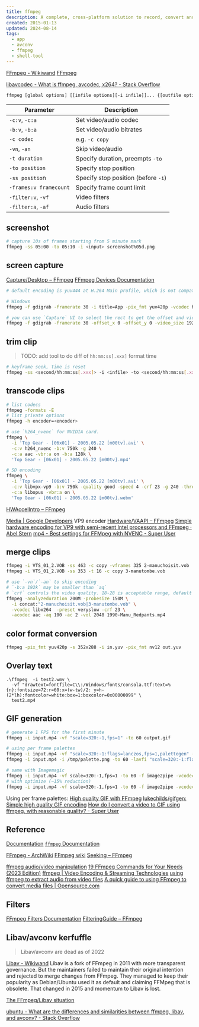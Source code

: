```yaml
---
title: ffmpeg
description: A complete, cross-platform solution to record, convert and stream audio and video.
created: 2015-01-13
updated: 2024-08-14
tags:
  - app
  - avconv
  - ffmpeg
  - shell-tool
---
```


[FFmpeg - Wikiwand](https://omni.wikiwand.com/en/FFmpeg)
[FFmpeg](https://ffmpeg.org/)

[libavcodec - What is ffmpeg, avcodec, x264? - Stack Overflow](https://stackoverflow.com/questions/16772558/what-is-ffmpeg-avcodec-x264)

```sh
ffmpeg [global options] [[infile options][-i infile]]... {[outfile options] outfile}...
```

| Parameter              | Description                         |
| ---------------------- | ----------------------------------- |
| `-c:v`, `-c:a`         | Set video/audio codec               |
| `-b:v`, `-b:a`         | Set video/audio bitrates            |
| `-c codec`             | e.g. `-c copy`                      |
| `-vn`, `-an`           | Skip video/audio                    |
| `-t duration`          | Specify duration, preempts `-to`    |
| `-to position`         | Specify stop position               |
| `-ss positio`n         | Specify stop position (before `-i`) |
| `-frames:v framecount` | Specify frame count limit           |
| `-filter:v`, `-vf`     | Video filters                       |
| `-filter:a`, `-af`     | Audio filters                       |

## screenshot

```sh
# capture 10s of frames starting from 5 minute mark
ffmpeg -ss 05:00 -to 05:10 -i <input> screenshot%05d.png
```

## screen capture

[Capture/Desktop – FFmpeg](http://trac.ffmpeg.org/wiki/Capture/Desktop)
[FFmpeg Devices Documentation](https://ffmpeg.org/ffmpeg-devices.html)

```sh
# default encoding is yuv444 at H.264 Main profile, which is not compatible with Da Vinci Resolve

# Windows
ffmpeg -f gdigrab -framerate 30 -i title=App -pix_fmt yuv420p -vcodec h264 -profile main out.mp4

# you can use `Capture` UI to select the rect to get the offset and video size
ffmpeg -f gdigrab -framerate 30 -offset_x 0 -offset_y 0 -video_size 1920x1080 -show_region 1 -i desktop -pix_fmt yuv420p -vcodec h264 -profile main out.mp4
```

## trim clip

> TODO: add tool to do diff of `hh:mm:ss[.xxx]` format time

```sh
# keyframe seek, time is reset
ffmpeg -ss <second/hh:mm:ss[.xxx]> -i <infile> -to <second/hh:mm:ss[.xxx]> -c copy <outfile>
```

## transcode clips

```sh
# list codecs
ffmpeg -formats -E
# list private options
ffmpeg -h encoder=<encoder>

# use `h264_nvenc` for NVIDIA card.
ffmpeg \
  -i 'Top Gear - [06x01] - 2005.05.22 [m00tv].avi' \
  -c:v h264_nvenc -b:v 750k -g 240 \
  -c:a aac -vbr:a on -b:a 128k \
  'Top Gear - [06x01] - 2005.05.22 [m00tv].mp4'

# SD encoding
ffmpeg \
  -i 'Top Gear - [06x01] - 2005.05.22 [m00tv].avi' \
  -c:v libvpx-vp9 -b:v 750k -quality good -speed 4 -crf 23 -g 240 -threads 12 \
  -c:a libopus -vbr:a on \
  'Top Gear - [06x01] - 2005.05.22 [m00tv].webm'
```

[HWAccelIntro – FFmpeg](https://trac.ffmpeg.org/wiki/HWAccelIntro)

[Media | Google Developers](https://developers.google.com/media/vp9/settings/vod/) VP9 encoder
[Hardware/VAAPI – FFmpeg](https://trac.ffmpeg.org/wiki/Hardware/VAAPI)
[Simple hardware encoding for VP9 with semi-recent Intel processors and FFmpeg · Abel Stern](https://abelstern.nl/posts/hardware_encoding_vp9/)
[mp4 - Best settings for FFMpeg with NVENC - Super User](https://superuser.com/questions/1296374/best-settings-for-ffmpeg-with-nvenc)

## merge clips

```sh
ffmpeg -i VTS_01_2.VOB -ss 463 -c copy -vframes 325 2-manuchoisit.vob
ffmpeg -i VTS_01_2.VOB -ss 353 -t 16 -c copy 3-manutombe.vob

# use `-vn`/`-an` to skip encoding
# `-b:a 192k` may be smaller than `aq`
# `crf` controls the video quality. 18-28 is acceptable range, default is 23.
ffmpeg -analyzeduration 200M -probesize 150M \
  -i concat:"2-manuchoisit.vob|3-manutombe.vob" \
  -vcodec libx264  -preset veryslow -crf 23 \
  -acodec aac -aq 100 -ac 2 -vol 2048 1990-Manu_Redpants.mp4
```

## color format conversion

```sh
ffmpeg -pix_fmt yuv420p -s 352x288 -i in.yuv -pix_fmt nv12 out.yuv
```

## Overlay text

```
.\ffmpeg  -i test2.wmv \
  -vf "drawtext=fontfile=C\\:/Windows/fonts/consola.ttf:text=%{n}:fontsize=72:r=60:x=(w-tw)/2: y=h-(2*lh):fontcolor=white:box=1:boxcolor=0x00000099" \
  test2.mp4
```

## GIF generation

```sh
# generate 1 FPS for the first minute
ffmpeg -i input.mp4 -vf "scale=320:-1,fps=1" -to 60 output.gif

# using per frame palettes
ffmpeg -i input.mp4 -vf "scale=320:-1:flags=lanczos,fps=1,palettegen" -to 60  -y /tmp/palette.png
ffmpeg -i input.mp4 -i /tmp/palette.png -to 60 -lavfi "scale=320:-1:flags=lanczos,fps=1[x];[x][1:v]paletteuse=dither=sierra2_4a" output.gif

# same with Imagemagic
ffmpeg -i input.mp4 -vf scale=320:-1,fps=1 -to 60 -f image2pipe -vcodec ppm - | convert -delay 100 -loop 0 - output.gif
# with optimize (~15% reduction)
ffmpeg -i input.mp4 -vf scale=320:-1,fps=1 -to 60 -f image2pipe -vcodec ppm - | convert - gif:- | convert -layers Optimize  -delay 100 -loop 0 - output.gif
```

Using per frame palettes:
[High quality GIF with FFmpeg](http://blog.pkh.me/p/21-high-quality-gif-with-ffmpeg.html)
[lukechilds/gifgen: Simple high quality GIF encoding](https://github.com/lukechilds/gifgen)
[How do I convert a video to GIF using ffmpeg, with reasonable quality? - Super User](https://superuser.com/questions/556029/how-do-i-convert-a-video-to-gif-using-ffmpeg-with-reasonable-quality)

## Reference

[Documentation](http://ffmpeg.org/documentation.html)
[`ffmpeg` Documentation](http://ffmpeg.org/ffmpeg.html)

[FFmpeg - ArchWiki](https://wiki.archlinux.org/title/FFmpeg)
[FFmpeg wiki](http://trac.ffmpeg.org/wiki)
[Seeking – FFmpeg](https://trac.ffmpeg.org/wiki/Seeking)

[ffmpeg audio/video manipulation](http://howto-pages.org/ffmpeg/)
[19 FFmpeg Commands for Your Needs (2023 Edition)](https://catswhocode.com/ffmpeg-commands/)
[ffmpeg | Video Encoding & Streaming Technologies](https://sonnati.wordpress.com/category/ffmpeg/)
[using ffmpeg to extract audio from video files](https://gist.github.com/protrolium/e0dbd4bb0f1a396fcb55)
[A quick guide to using FFmpeg to convert media files | Opensource.com](https://opensource.com/article/17/6/ffmpeg-convert-media-file-formats)

## Filters

[FFmpeg Filters Documentation](https://ffmpeg.org/ffmpeg-filters.html)
[FilteringGuide – FFmpeg](https://trac.ffmpeg.org/wiki/FilteringGuide)

## Libav/avconv kerfuffle

> Libav/avconv are dead as of 2022

[Libav - Wikiwand](https://omni.wikiwand.com/en/Libav)
Libav is a fork of FFmpeg in 2011 with more transparent governance.
But the maintainers failed to maintain their original intention and rejected to merge changes from FFmpeg.
They managed to keep their popularity as Debian/Ubuntu used it as default and claiming FFMpeg that is obsolete. That changed in 2015 and momentum to Libav is lost.

[The FFmpeg/Libav situation](https://web.archive.org/web/20230122183833/http://blog.pkh.me/p/13-the-ffmpeg-libav-situation.html)

[ubuntu - What are the differences and similarities between ffmpeg, libav, and avconv? - Stack Overflow](https://stackoverflow.com/questions/9477115/what-are-the-differences-and-similarities-between-ffmpeg-libav-and-avconv/9477756#9477756)
